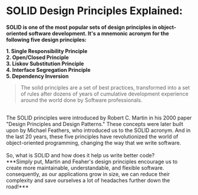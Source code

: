 # SOLID Design Principles Explained:

**SOLID is one of the most popular sets of design principles in object-oriented software development. It's a mnemonic acronym for the following five design principles:**

**1. Single Responsibility Principle <br>
2. Open/Closed Principle <br>
3. Liskov Substitution Principle <br>
4. Interface Segregation Principle <br>
5. Dependency Inversion <br>**

>The solid principles are a set of best practices, transformed into a set of rules after dozens of years of cumulative development experience around the world done by Software professionals.
<br>
The SOLID principles were introduced by Robert C. Martin in his 2000 paper "Design Principles and Design Patterns." These concepts were later built upon by Michael Feathers, who introduced us to the SOLID acronym. And in the last 20 years, these five principles have revolutionized the world of object-oriented programming, changing the way that we write software.
<br><br>
So, what is SOLID and how does it help us write better code? <br>
***Simply put, Martin and Feaher's design principles encourage us to create more maintainable, understandable, and flexible software. consequently, as our applications grow in size, we can reduce their complexity and save ourselves a lot of headaches further down the road!***
